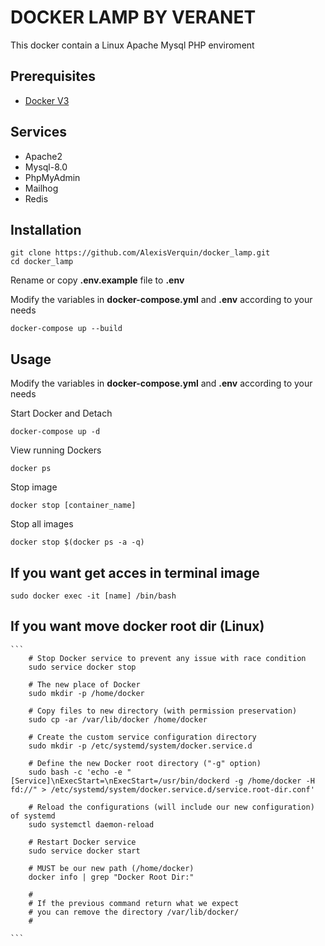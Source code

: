 # DOCKER LAMP BY VERANET
This docker contain a Linux Apache Mysql PHP enviroment

## Prerequisites
* [Docker V3](https://www.docker.com/)

## Services
* Apache2
* Mysql-8.0
* PhpMyAdmin
* Mailhog
* Redis


## Installation
    git clone https://github.com/AlexisVerquin/docker_lamp.git
    cd docker_lamp
    
Rename or copy **.env.example** file to **.env**

Modify the variables in **docker-compose.yml** and **.env** according to your needs
    
    docker-compose up --build
    

## Usage
Modify the variables in **docker-compose.yml** and **.env**  according to your needs


Start Docker and Detach
    
    docker-compose up -d
    
View running Dockers

    docker ps
    
Stop image
    
    docker stop [container_name]
    
Stop all images

    docker stop $(docker ps -a -q)
    
## If you want get acces in terminal image
    sudo docker exec -it [name] /bin/bash

## If you want move docker root dir (Linux)
    ``` 
        # Stop Docker service to prevent any issue with race condition
        sudo service docker stop
        
        # The new place of Docker
        sudo mkdir -p /home/docker
        
        # Copy files to new directory (with permission preservation)
        sudo cp -ar /var/lib/docker /home/docker
        
        # Create the custom service configuration directory
        sudo mkdir -p /etc/systemd/system/docker.service.d 
        
        # Define the new Docker root directory ("-g" option)
        sudo bash -c 'echo -e "[Service]\nExecStart=\nExecStart=/usr/bin/dockerd -g /home/docker -H fd://" > /etc/systemd/system/docker.service.d/service.root-dir.conf'
        
        # Reload the configurations (will include our new configuration) of systemd
        sudo systemctl daemon-reload
        
        # Restart Docker service
        sudo service docker start
        
        # MUST be our new path (/home/docker)
        docker info | grep "Docker Root Dir:"
        
        #
        # If the previous command return what we expect
        # you can remove the directory /var/lib/docker/
        #
    
    ```

    
        
